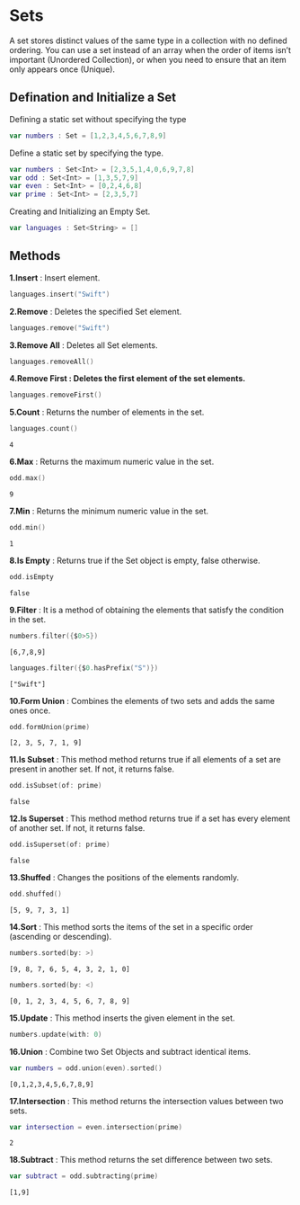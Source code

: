# Sets
A set stores distinct values of the same type in a collection with no defined ordering. You can use a set instead of an array when the order of items isn’t important (Unordered Collection), or when you need to ensure that an item only appears once (Unique).

## Defination and Initialize a Set
Defining a static set without specifying the type
``` swift
var numbers : Set = [1,2,3,4,5,6,7,8,9]
``` 
Define a static set by specifying the type.
``` swift
var numbers : Set<Int> = [2,3,5,1,4,0,6,9,7,8]
var odd : Set<Int> = [1,3,5,7,9]
var even : Set<Int> = [0,2,4,6,8]
var prime : Set<Int> = [2,3,5,7]
``` 
Creating and Initializing an Empty Set.
``` swift
var languages : Set<String> = []
```
## Methods
<b>1.Insert</b> : Insert element.
``` swift
languages.insert("Swift")
```
<b>2.Remove</b> : Deletes the specified Set element.
``` swift
languages.remove("Swift")
``` 
<b>3.Remove All</b> : Deletes all Set elements.
``` swift
languages.removeAll()
``` 
<b>4.Remove First : Deletes the first element of the set elements.</b>
``` swift
languages.removeFirst()
``` 
<b>5.Count</b> : Returns the number of elements in the set.
``` swift
languages.count()
```
```
4
```
<b>6.Max</b> : Returns the maximum numeric value in the set.
``` swift
odd.max()
```
```
9
```
<b>7.Min</b> : Returns the minimum numeric value in the set.
``` swift
odd.min()
```
```
1
```
<b>8.Is Empty</b> : Returns true if the Set object is empty, false otherwise.
``` swift
odd.isEmpty
```
```
false
```
<b>9.Filter</b> : It is a method of obtaining the elements that satisfy the condition in the set.
``` swift
numbers.filter({$0>5})
``` 
```
[6,7,8,9]
```
```swift
languages.filter({$0.hasPrefix("S")})
```
```
["Swift"]
```
<b>10.Form Union</b> : Combines the elements of two sets and adds the same ones once.
``` swift
odd.formUnion(prime)
``` 
```
[2, 3, 5, 7, 1, 9]
``` 
<b>11.Is Subset</b> : This method method returns true if all elements of a set are present in another set. If not, it returns false.
``` swift
odd.isSubset(of: prime)
``` 
```
false
``` 
<b>12.Is Superset</b> : This method method returns true if a set has every element of another set. If not, it returns false.
``` swift
odd.isSuperset(of: prime)
``` 
```
false
``` 
<b>13.Shuffed</b> : Changes the positions of the elements randomly.
``` swift
odd.shuffed()
``` 
```
[5, 9, 7, 3, 1]
``` 
<b>14.Sort</b> : This method sorts the items of the set in a specific order (ascending or descending).
``` swift
numbers.sorted(by: >)
``` 
```
[9, 8, 7, 6, 5, 4, 3, 2, 1, 0]
``` 
``` swift
numbers.sorted(by: <)
``` 
```
[0, 1, 2, 3, 4, 5, 6, 7, 8, 9]
```
<b>15.Update</b> : This method inserts the given element in the set.
``` swift
numbers.update(with: 0)
```
<b>16.Union</b> : Combine two Set Objects and subtract identical items.
``` swift
var numbers = odd.union(even).sorted()
``` 
```
[0,1,2,3,4,5,6,7,8,9]
``` 
<b>17.Intersection</b> : This method returns the intersection values between two sets.
``` swift
var intersection = even.intersection(prime)
``` 
```
2
``` 
<b>18.Subtract</b> : This method returns the set difference between two sets.
``` swift
var subtract = odd.subtracting(prime)
``` 
```
[1,9]
``` 
